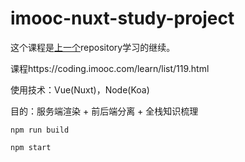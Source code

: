 # imooc-nuxt-study-project

这个课程是[上一个](https://github.com/RuoChen95/imooc-express-movie-project)repository学习的继续。

课程https://coding.imooc.com/learn/list/119.html

使用技术：Vue(Nuxt)，Node(Koa)

目的：服务端渲染 + 前后端分离 + 全栈知识梳理

```
npm run build

npm start
```
